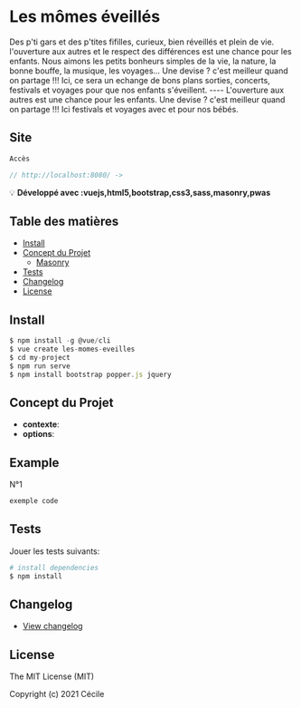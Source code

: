 # Les mômes éveillés
Des p'ti gars et des p'tites fifilles, curieux, bien réveillés et plein de vie. l'ouverture aux autres et le respect des différences est une chance pour les enfants. Nous aimons les petits bonheurs simples de la vie, la nature, la bonne bouffe, la musique, les voyages... Une devise ? c'est meilleur quand on partage !!! Ici, ce sera un echange de bons plans sorties, concerts, festivals et voyages pour que nos enfants s'éveillent. ---- L'ouverture aux autres est une chance pour les enfants. Une devise ? c'est meilleur quand on partage !!! Ici festivals et voyages avec et pour nos bébés.


## Site

```javascript
Accès

// http://localhost:8080/ -> 
```


:bulb: **Développé avec :vuejs,html5,bootstrap,css3,sass,masonry,pwas** 

## Table des matières

- [Install](#install)
- [Concept du Projet](#options)
  - [Masonry](#Masonry)
- [Tests](#tests)
- [Changelog](#changelog)
- [License](#license)

## Install

```javascript
$ npm install -g @vue/cli
$ vue create les-momes-eveilles
$ cd my-project
$ npm run serve
$ npm install bootstrap popper.js jquery
```

## Concept du Projet


- **contexte**:
- **options**: 

## Example

N°1

```javascript
exemple code
```

## Tests

Jouer les tests suivants:

```bash
# install dependencies
$ npm install
```

## Changelog

- [View changelog](https://github.com/Cecile-Bordes/les-momes-eveilles/main/CHANGELOG.md)

## License

The MIT License (MIT)

Copyright (c) 2021 Cécile